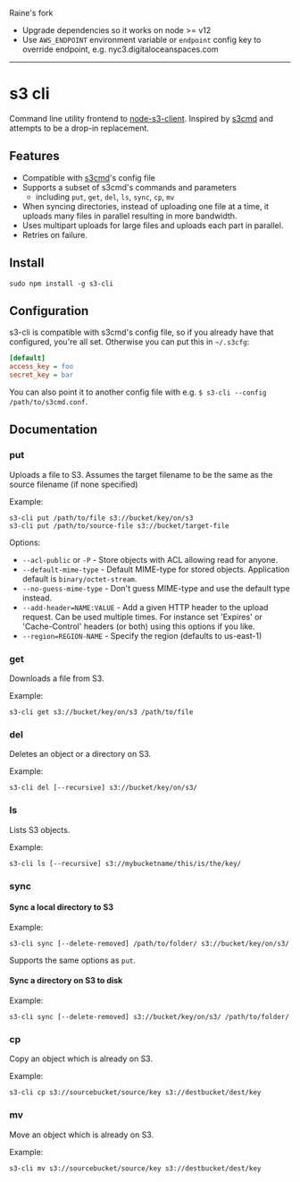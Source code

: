 Raine's fork

- Upgrade dependencies so it works on node >= v12
- Use `AWS_ENDPOINT` environment variable or `endpoint` config key to override endpoint, e.g. nyc3.digitaloceanspaces.com

---

# s3 cli

Command line utility frontend to [node-s3-client](https://github.com/andrewrk/node-s3-client).
Inspired by [s3cmd](https://github.com/s3tools/s3cmd) and attempts to be a
drop-in replacement.

## Features

- Compatible with [s3cmd](https://github.com/s3tools/s3cmd)'s config file
- Supports a subset of s3cmd's commands and parameters
  - including `put`, `get`, `del`, `ls`, `sync`, `cp`, `mv`
- When syncing directories, instead of uploading one file at a time, it
  uploads many files in parallel resulting in more bandwidth.
- Uses multipart uploads for large files and uploads each part in parallel.
- Retries on failure.

## Install

`sudo npm install -g s3-cli`

## Configuration

s3-cli is compatible with s3cmd's config file, so if you already have that
configured, you're all set. Otherwise you can put this in `~/.s3cfg`:

```ini
[default]
access_key = foo
secret_key = bar
```

You can also point it to another config file with e.g. `$ s3-cli --config /path/to/s3cmd.conf`.

## Documentation

### put

Uploads a file to S3. Assumes the target filename to be the same as the source filename (if none specified)

Example:

```
s3-cli put /path/to/file s3://bucket/key/on/s3
s3-cli put /path/to/source-file s3://bucket/target-file
```

Options:

- `--acl-public` or `-P` - Store objects with ACL allowing read for anyone.
- `--default-mime-type` - Default MIME-type for stored objects. Application
  default is `binary/octet-stream`.
- `--no-guess-mime-type` - Don't guess MIME-type and use the default type
  instead.
- `--add-header=NAME:VALUE` - Add a given HTTP header to the upload request. Can be
  used multiple times. For instance set 'Expires' or 'Cache-Control' headers
  (or both) using this options if you like.
- `--region=REGION-NAME` - Specify the region (defaults to us-east-1)

### get

Downloads a file from S3.

Example:

```
s3-cli get s3://bucket/key/on/s3 /path/to/file
```

### del

Deletes an object or a directory on S3.

Example:

```
s3-cli del [--recursive] s3://bucket/key/on/s3/
```

### ls

Lists S3 objects.

Example:

```
s3-cli ls [--recursive] s3://mybucketname/this/is/the/key/
```

### sync

#### Sync a local directory to S3

Example:

```
s3-cli sync [--delete-removed] /path/to/folder/ s3://bucket/key/on/s3/
```

Supports the same options as `put`.

#### Sync a directory on S3 to disk

Example:

```
s3-cli sync [--delete-removed] s3://bucket/key/on/s3/ /path/to/folder/
```

### cp

Copy an object which is already on S3.

Example:

```
s3-cli cp s3://sourcebucket/source/key s3://destbucket/dest/key
```

### mv

Move an object which is already on S3.

Example:

```
s3-cli mv s3://sourcebucket/source/key s3://destbucket/dest/key
```

